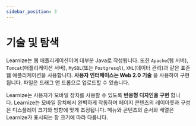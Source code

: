```yaml
---
sidebar_position: 3
---
```

# 기술 및 탐색

Learnize는 웹 애플리케이션이며 대부분 Java로 작성됩니다. 또한 `Apache`(웹 서버), `Tomcat`(애플리케이션 서버), `MySQL`(또는 `Postgresql`), `XML`(데이터 관리)과 같은 표준 웹 애플리케이션을 사용합니다. **사용자 인터페이스는 Web 2.0 기술** 을 사용하여 구현됩니다. 파일은 드래그 앤 드롭으로 업로드할 수 있습니다.

Learnize는 사용자가 모바일 장치를 사용할 수 있도록 **반응형 디자인을 구현** 합니다. Learnize는 모바일 장치에서 완벽하게 작동하며 페이지 콘텐츠의 레이아웃과 구성은 디스플레이 크기와 방향에 맞게 조정됩니다. 메뉴와 콘텐츠의 순서와 배열은 Learnize가 표시되는 창 크기에 따라 다릅니다.